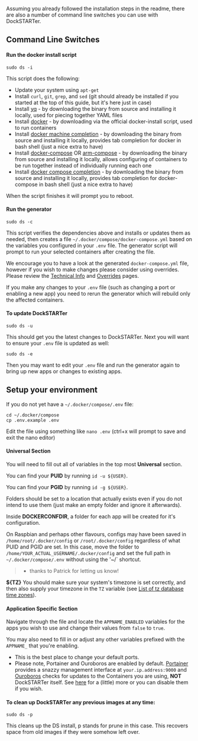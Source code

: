 Assuming you already followed the installation steps in the readme, there are also a number of command line switches you can use with DockSTARTer.

## Command Line Switches

#### Run the docker install script
```
sudo ds -i
```
This script does the following:
- Update your system using `apt-get`
- Install `curl`, `git`, `grep`, and `sed` (git should already be installed if you started at the top of this guide, but it's here just in case)
- Install [yq](https://github.com/mikefarah/yq) - by downloading the binary from source and installing it locally, used for piecing together YAML files
- Install [docker](https://github.com/docker/docker-install) - by downloading via the official docker-install script, used to run containers
- Install [docker machine completion](https://docs.docker.com/machine/completion/) - by downloading the binary from source and installing it locally, provides tab completion for docker in bash shell (just a nice extra to have)
- Install [docker-compose](https://docs.docker.com/compose/install/) OR [arm-compose](https://github.com/javabean/arm-compose) - by downloading the binary from source and installing it locally, allows configuring of containers to be run together instead of individually running each one
- Install [docker compose completion](https://docs.docker.com/compose/completion/) - by downloading the binary from source and installing it locally, provides tab completion for docker-compose in bash shell (just a nice extra to have)

When the script finishes it will prompt you to reboot.

#### Run the generator
```
sudo ds -c
```
This script verifies the dependencies above and installs or updates them as needed, then creates a file `~/.docker/compose/docker-compose.yml` based on the variables you configured in your `.env` file. The generator script will prompt to run your selected containers after creating the file.

We encourage you to have a look at the generated `docker-compose.yml` file, however if you wish to make changes please consider using overrides. Please review the [Technical Info](https://github.com/GhostWriters/DockSTARTer/wiki/Technical-Info) and [Overrides](https://github.com/GhostWriters/DockSTARTer/wiki/Overrides) pages.

If you make any changes to your `.env` file (such as changing a port or enabling a new app) you need to rerun the generator which will rebuild only the affected containers.

#### To update DockSTARTer
```
sudo ds -u
```
This should get you the latest changes to DockSTARTer. Next you will want to ensure your `.env` file is updated as well:
```
sudo ds -e
```
Then you may want to edit your `.env` file and run the generator again to bring up new apps or changes to existing apps.

## Setup your environment
If you do not yet have a `~/.docker/compose/.env` file:
```
cd ~/.docker/compose
cp .env.example .env
```
Edit the file using something like `nano .env` (ctrl+x will prompt to save and exit the nano editor)

#### Universal Section 
You will need to fill out all of variables in the top most **Universal** section. 

You can find your **PUID** by running `id -u ${USER}`.

You can find your **PGID** by running `id -g ${USER}`.

Folders should be set to a location that actually exists even if you do not intend to use them (just make an empty folder and ignore it afterwards).

Inside **DOCKERCONFDIR**, a folder for each app will be created for it's configuration.

On Raspbian and perhaps other flavours, configs may have been saved in `/home/root/.docker/config` or `/root/.docker/config` regardless of what PUID and PGID are set. In this case, move the folder to `/home/YOUR_ACTUAL_USERNAME/.docker/config` and set the full path in `~/.docker/compose/.env` without using the '~/` shortcut.

> * thanks to Patrick for letting us know!

**${TZ}** You should make sure your system's timezone is set correctly, and then also supply your timezone in the `TZ` variable (see [List of tz database time zones](https://en.wikipedia.org/wiki/List_of_tz_database_time_zones)).

#### Application Specific Section

Navigate through the file and locate the `APPNAME_ENABLED` variables for the apps you wish to use and change their values from `false` to `true`.

You may also need to fill in or adjust any other variables prefixed with the `APPNAME_` that you're enabling.

* This is the best place to change your default ports.
* Please note, Portainer and Ouroboros are enabled by default. [Portainer](https://hub.docker.com/r/portainer/portainer/) provides a snazzy management interface at `your.ip.address:9000` and [Ouroboros](https://hub.docker.com/r/pyouroboros/uroboros/) checks for updates to the Containers you are using, __NOT__ DockSTARTer itself.
See [here](https://github.com/GhostWriters/DockSTARTer/wiki/Frequently-Asked-Questions#ouroboros-and-portainer-i-didnt-select-them-but-they-installed-anyway) for a (little) more or you can disable them if you wish.

#### To clean up DockSTARTer any previous images at any time:
```
sudo ds -p
```
This cleans up the DS install, p stands for prune in this case. This recovers space from old images if they were somehow left over.